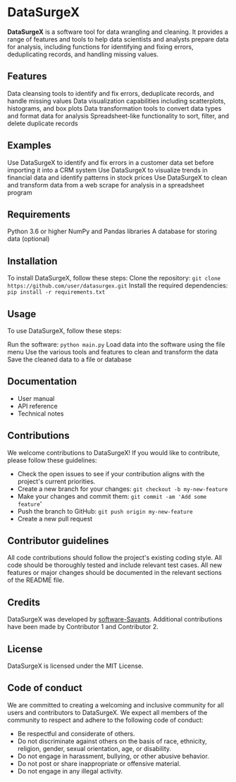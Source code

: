 # DataSurgeX
**DataSurgeX** is a software tool for data wrangling and cleaning. It provides a range of features and tools to help data scientists and analysts prepare data for analysis, including functions for identifying and fixing errors, deduplicating records, and handling missing values.

## Features
Data cleansing tools to identify and fix errors, deduplicate records, and handle missing values
Data visualization capabilities including scatterplots, histograms, and box plots
Data transformation tools to convert data types and format data for analysis
Spreadsheet-like functionality to sort, filter, and delete duplicate records
## Examples
Use DataSurgeX to identify and fix errors in a customer data set before importing it into a CRM system
Use DataSurgeX to visualize trends in financial data and identify patterns in stock prices
Use DataSurgeX to clean and transform data from a web scrape for analysis in a spreadsheet program
## Requirements
Python 3.6 or higher
NumPy and Pandas libraries
A database for storing data (optional)
## Installation
To install DataSurgeX, follow these steps:
Clone the repository: `git clone https://github.com/user/datasurgex.git`
Install the required dependencies: `pip install -r requirements.txt`
## Usage
To use DataSurgeX, follow these steps:

Run the software: `python main.py`
Load data into the software using the file menu
Use the various tools and features to clean and transform the data
Save the cleaned data to a file or database
## Documentation
* User manual
* API reference
* Technical notes
## Contributions
We welcome contributions to DataSurgeX! If you would like to contribute, please follow these guidelines:

* Check the open issues to see if your contribution aligns with the project's current priorities.
* Create a new branch for your changes: `git checkout -b my-new-feature`
* Make your changes and commit them: `git commit -am 'Add some feature`'
* Push the branch to GitHub: `git push origin my-new-feature`
* Create a new pull request
## Contributor guidelines
All code contributions should follow the project's existing coding style.
All code should be thoroughly tested and include relevant test cases.
All new features or major changes should be documented in the relevant sections of the README file.
## Credits
DataSurgeX was developed by [software-Savants](https://github.com/Software-Savants). Additional contributions have been made by Contributor 1 and Contributor 2.

## License
DataSurgeX is licensed under the MIT License.

## Code of conduct
We are committed to creating a welcoming and inclusive community for all users and contributors to DataSurgeX. We expect all members of the community to respect and adhere to the following code of conduct:

* Be respectful and considerate of others.
* Do not discriminate against others on the basis of race, ethnicity, religion, gender, sexual orientation, age, or disability.
* Do not engage in harassment, bullying, or other abusive behavior.
* Do not post or share inappropriate or offensive material.
* Do not engage in any illegal activity.


